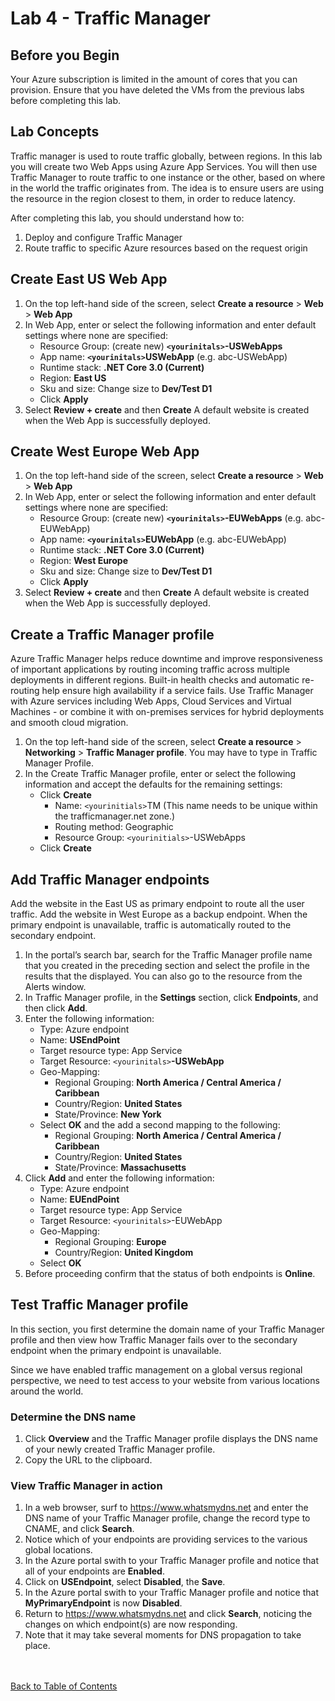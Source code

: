 # Lab 4 - Traffic Manager


## Before you Begin

Your Azure subscription is limited in the amount of cores that you can provision.  Ensure that you have deleted the VMs from the previous labs before completing this lab. 


## Lab Concepts

Traffic manager is used to route traffic globally, between regions.  In this lab you will create two Web Apps using Azure App Services.  You will then use Traffic Manager to route traffic to one instance or the other, based on where in the world the traffic originates from.  The idea is to ensure users are using the resource in the region closest to them, in order to reduce latency.

After completing this lab, you should understand how to:
1. Deploy and configure Traffic Manager
2. Route traffic to specific Azure resources based on the request origin



## Create East US Web App

1. On the top left-hand side of the screen, select **Create a resource** > **Web** > **Web App**
2. In Web App, enter or select the following information and enter default settings where none are specified:
    * Resource Group: (create new)  **`<yourinitals>`-USWebApps**
    * App name: **`<yourinitals>`USWebApp** (e.g. abc-USWebApp)
    * Runtime stack: **.NET Core 3.0 (Current)**
    * Region: **East US**
    * Sku and size: Change size to **Dev/Test D1**
    * Click **Apply**
3. Select **Review + create** and then **Create**  A default website is created when the Web App is successfully deployed.

## Create West Europe Web App

1. On the top left-hand side of the screen, select **Create a resource** > **Web** > **Web App**
2. In Web App, enter or select the following information and enter default settings where none are specified:
    * Resource Group: (create new)  **`<yourinitals>`-EUWebApps** (e.g. abc-EUWebApp)
    * App name: **`<yourinitals>`EUWebApp** (e.g. abc-EUWebApp)
    * Runtime stack: **.NET Core 3.0 (Current)**
    * Region: **West Europe**
    * Sku and size: Change size to **Dev/Test D1**
    * Click **Apply**
3. Select **Review + create** and then **Create**  A default website is created when the Web App is successfully deployed.

## Create a Traffic Manager profile

Azure Traffic Manager helps reduce downtime and improve responsiveness of important applications by routing incoming traffic across multiple deployments in different regions. Built-in health checks and automatic re-routing help ensure high availability if a service fails. Use Traffic Manager with Azure services including Web Apps, Cloud Services and Virtual Machines - or combine it with on-premises services for hybrid deployments and smooth cloud migration.

1. On the top left-hand side of the screen, select **Create a resource** > **Networking** > **Traffic Manager profile**. You may have to type in Traffic Manager Profile.
2. In the Create Traffic Manager profile, enter or select the following information and accept the defaults for the remaining settings:
    * Click **Create**
        * Name: `<yourinitials>`TM (This name needs to be unique within the trafficmanager.net zone.)
        * Routing method: Geographic
        * Resource Group: `<yourinitials>`-USWebApps
    * Click **Create**

## Add Traffic Manager endpoints

Add the website in the East US as primary endpoint to route all the user traffic. Add the website in West Europe as a backup endpoint. When the primary endpoint is unavailable, traffic is automatically routed to the secondary endpoint.

1. In the portal’s search bar, search for the Traffic Manager profile name that you created in the preceding section and select the profile in the results that the displayed.  You can also go to the resource from the Alerts window.
2. In Traffic Manager profile, in the **Settings** section, click **Endpoints**, and then click **Add**.
3. Enter the following information:
    * Type: Azure endpoint
    * Name: **USEndPoint**
    * Target resource type: App Service
    * Target Resource: `<yourinitals>`**-USWebApp**
    * Geo-Mapping:
        * Regional Grouping: **North America / Central America / Caribbean**
        * Country/Region: **United States**
        * State/Province:  **New York**
    * Select **OK** and the add a second mapping to the following:
        * Regional Grouping: **North America / Central America / Caribbean**
        * Country/Region: **United States**
        * State/Province:  **Massachusetts**
4. Click **Add** and enter the following information:
    * Type: Azure endpoint
    * Name: **EUEndPoint**
    * Target resource type: App Service
    * Target Resource: `<yourinitals>`-EUWebApp
    * Geo-Mapping:
        * Regional Grouping: **Europe**
        * Country/Region: **United Kingdom**
    * Select **OK**
5. Before proceeding confirm that the status of both endpoints is **Online**.

## Test Traffic Manager profile

In this section, you first determine the domain name of your Traffic Manager profile and then view how Traffic Manager fails over to the secondary endpoint when the primary endpoint is unavailable.

Since we have enabled traffic management on a global versus regional perspective, we need to test access to your website from various locations around the world.

### Determine the DNS name

1. Click **Overview** and the Traffic Manager profile displays the DNS name of your newly created Traffic Manager profile.
2. Copy the URL to the clipboard.

### View Traffic Manager in action

1. In a web browser, surf to <https://www.whatsmydns.net> and enter the DNS name of your Traffic Manager profile, change the record type to CNAME, and click **Search**.
2. Notice which of your endpoints are providing services to the various global locations.
3. In the Azure portal swith to your Traffic Manager profile and notice that all of your endpoints are **Enabled**.
4. Click on **USEndpoint**, select **Disabled**, the **Save**.
5. In the Azure portal swith to your Traffic Manager profile and notice that **MyPrimaryEndpoint** is now **Disabled**.
6. Return to <https://www.whatsmydns.net> and click **Search**, noticing the changes on which endpoint(s) are now responding.
7. Note that it may take several moments for DNS propagation to take place.

<br></br>
[Back to Table of Contents](./index.md#3-networking)